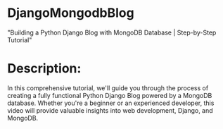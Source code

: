 # DjangoMongodbBlog
"Building a Python Django Blog with MongoDB Database | Step-by-Step Tutorial"

# Description:
In this comprehensive tutorial, we'll guide you through the process of creating a fully functional Python Django Blog powered by a MongoDB database. Whether you're a beginner or an experienced developer, this video will provide valuable insights into web development, Django, and MongoDB.
